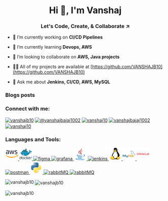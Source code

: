 <!-- <h1 align="center">Hi 👋, I'm Vanshaj</h1>
<h3 align="center">On a journey from 0 to 1 ⇗ </h3>

[![An image of @vanshajb10's Holopin badges, which is a link to view their full Holopin profile](https://holopin.me/vanshajb10)](https://holopin.io/@vanshajb10)

<p align="left"> <img src="https://komarev.com/ghpvc/?username=vanshajb10&label=Profile%20views&color=0e75b6&style=flat" alt="vanshajb10" /> </p>

- 🔭 I’m currently working on **getting my hands dirty on using AI in daily development**

- 🌱 I’m currently learning **AWS**

- 👯 I’m looking to collaborate on **Java projects**

- 👨‍💻 All of my projects are available at [https://github.com/VANSHAJB10](https://github.com/VANSHAJB10)

- 💬 Ask me about **Java, Wordpress**

<h3 align="left">Connect with me:</h3>
<p align="left">
<a href="https://twitter.com/v10027" target="blank"><img align="center" src="https://raw.githubusercontent.com/rahuldkjain/github-profile-readme-generator/master/src/images/icons/Social/twitter.svg" alt="v10027" height="30" width="40" /></a>
<a href="https://linkedin.com/in/vanshaj bajaj" target="blank"><img align="center" src="https://raw.githubusercontent.com/rahuldkjain/github-profile-readme-generator/master/src/images/icons/Social/linked-in-alt.svg" alt="vanshaj bajaj" height="30" width="40" /></a>
<a href="https://www.codechef.com/users/vanshaj10" target="blank"><img align="center" src="https://cdn.jsdelivr.net/npm/simple-icons@3.1.0/icons/codechef.svg" alt="vanshaj10" height="30" width="40" /></a>
<a href="https://www.hackerrank.com/vanshajbajaj1002" target="blank"><img align="center" src="https://raw.githubusercontent.com/rahuldkjain/github-profile-readme-generator/master/src/images/icons/Social/hackerrank.svg" alt="vanshajbajaj1002" height="30" width="40" /></a>
<a href="https://www.leetcode.com/vanshaj10" target="blank"><img align="center" src="https://raw.githubusercontent.com/rahuldkjain/github-profile-readme-generator/master/src/images/icons/Social/leet-code.svg" alt="vanshaj10" height="30" width="40" /></a>
</p>

<h3 align="left">Languages and Tools:</h3>
<p align="left"> 
<a href="https://aws.amazon.com" target="_blank" rel="noreferrer"> <img src="https://raw.githubusercontent.com/devicons/devicon/master/icons/amazonwebservices/amazonwebservices-original-wordmark.svg" alt="aws" width="40" height="40"/> </a> 

<a href="https://www.w3schools.com/cpp/" target="_blank" rel="noreferrer"> <img src="https://raw.githubusercontent.com/devicons/devicon/master/icons/cplusplus/cplusplus-original.svg" alt="cplusplus" width="40" height="40"/> </a> 
<a href="https://www.w3schools.com/css/" target="_blank" rel="noreferrer"> <img src="https://raw.githubusercontent.com/devicons/devicon/master/icons/css3/css3-original-wordmark.svg" alt="css3" width="40" height="40"/> </a> 
<a href="https://www.figma.com/" target="_blank" rel="noreferrer"> <img src="https://www.vectorlogo.zone/logos/figma/figma-icon.svg" alt="figma" width="40" height="40"/> </a> 
<a href="https://www.w3.org/html/" target="_blank" rel="noreferrer"> <img src="https://raw.githubusercontent.com/devicons/devicon/master/icons/html5/html5-original-wordmark.svg" alt="html5" width="40" height="40"/> </a> 
<a href="https://www.java.com" target="_blank" rel="noreferrer"> <img src="https://raw.githubusercontent.com/devicons/devicon/master/icons/java/java-original.svg" alt="java" width="40" height="40"/> </a>  
<a href="https://www.mysql.com/" target="_blank" rel="noreferrer"> <img src="https://raw.githubusercontent.com/devicons/devicon/master/icons/mysql/mysql-original-wordmark.svg" alt="mysql" width="40" height="40"/> </a> 

</p>

<p align="left"> <a href="https://www.credly.com/badges/26dc2502-ccc8-4e93-94ab-6d9d90f5c58a/public_url" target="_blank" rel="noreferrer"> <img src="https://images.credly.com/size/220x220/images/73e4a58b-a8ef-41a3-a7db-9183dd269882/image.png" alt="aws" width="100" height="100"/> </a>
</p>
-->

<h1 align="center">Hi 👋, I'm Vanshaj</h1>
<h3 align="center"> Let's Code, Create, & Collaborate ↗ </h3>

<!--
<p align="left"> <a href="https://github.com/ryo-ma/github-profile-trophy"><img src="https://github-profile-trophy.vercel.app/?username=vanshajb10" alt="vanshajb10" /></a> </p>
-->

- 🔭 I’m currently working on **CI/CD Pipelines**

- 🌱 I’m currently learning **Devops, AWS**

- 👯 I’m looking to collaborate on **AWS, Java projects**

- 👨‍💻 All of my projects are available at [https://github.com/VANSHAJB10](https://github.com/VANSHAJB10)

- 💬 Ask me about **Jenkins, CI/CD, AWS, MySQL**

### Blogs posts
<!-- BLOG-POST-LIST:START -->
<!-- BLOG-POST-LIST:END -->

<h3 align="left">Connect with me:</h3>
<p align="left">
<a href="https://linkedin.com/in/vanshajb10" target="blank"><img align="center" src="https://raw.githubusercontent.com/rahuldkjain/github-profile-readme-generator/master/src/images/icons/Social/linked-in-alt.svg" alt="vanshajb10" height="30" width="40" /></a>
<a href="https://medium.com/@vanshajbajaj1002" target="blank"><img align="center" src="https://raw.githubusercontent.com/rahuldkjain/github-profile-readme-generator/master/src/images/icons/Social/medium.svg" alt="@vanshajbajaj1002" height="30" width="40" /></a>
<a href="https://www.codechef.com/users/vanshaj10" target="blank"><img align="center" src="https://cdn.jsdelivr.net/npm/simple-icons@3.1.0/icons/codechef.svg" alt="vanshaj10" height="30" width="40" /></a>
<a href="https://www.hackerrank.com/vanshajbajaj1002" target="blank"><img align="center" src="https://raw.githubusercontent.com/rahuldkjain/github-profile-readme-generator/master/src/images/icons/Social/hackerrank.svg" alt="vanshajbajaj1002" height="30" width="40" /></a>
<a href="https://www.leetcode.com/vanshaj10" target="blank"><img align="center" src="https://raw.githubusercontent.com/rahuldkjain/github-profile-readme-generator/master/src/images/icons/Social/leet-code.svg" alt="vanshaj10" height="30" width="40" /></a>
</p>

<h3 align="left">Languages and Tools:</h3>
<p align="left"> 
  <a href="https://aws.amazon.com" target="_blank" rel="noreferrer"> <img src="https://raw.githubusercontent.com/devicons/devicon/master/icons/amazonwebservices/amazonwebservices-original-wordmark.svg" alt="aws" width="40" height="40"/> </a> 
  <a href="https://www.docker.com/" target="_blank" rel="noreferrer"> <img src="https://raw.githubusercontent.com/devicons/devicon/master/icons/docker/docker-original-wordmark.svg" alt="docker" width="40" height="40"/> </a> 
  <a href="https://www.figma.com/" target="_blank" rel="noreferrer"> <img src="https://www.vectorlogo.zone/logos/figma/figma-icon.svg" alt="figma" width="40" height="40"/> </a> <a href="https://grafana.com" target="_blank" rel="noreferrer"> <img src="https://www.vectorlogo.zone/logos/grafana/grafana-icon.svg" alt="grafana" width="40" height="40"/> </a> 
  <a href="https://www.java.com" target="_blank" rel="noreferrer"> <img src="https://raw.githubusercontent.com/devicons/devicon/master/icons/java/java-original.svg" alt="java" width="40" height="40"/> </a> <a href="https://www.jenkins.io" target="_blank" rel="noreferrer"> <img src="https://www.vectorlogo.zone/logos/jenkins/jenkins-icon.svg" alt="jenkins" width="40" height="40"/> </a> <a href="https://www.linux.org/" target="_blank" rel="noreferrer"> <img src="https://raw.githubusercontent.com/devicons/devicon/master/icons/linux/linux-original.svg" alt="linux" width="40" height="40"/> </a> <a href="https://www.mysql.com/" target="_blank" rel="noreferrer"> <img src="https://raw.githubusercontent.com/devicons/devicon/master/icons/mysql/mysql-original-wordmark.svg" alt="mysql" width="40" height="40"/> </a> <a href="https://www.oracle.com/" target="_blank" rel="noreferrer"> <img src="https://raw.githubusercontent.com/devicons/devicon/master/icons/oracle/oracle-original.svg" alt="oracle" width="40" height="40"/> </a> <a href="https://postman.com" target="_blank" rel="noreferrer"> <img src="https://www.vectorlogo.zone/logos/getpostman/getpostman-icon.svg" alt="postman" width="40" height="40"/> </a> 
  <a href="https://www.python.org" target="_blank" rel="noreferrer"> <img src="https://raw.githubusercontent.com/devicons/devicon/master/icons/python/python-original.svg" alt="python" width="40" height="40"/> </a> 
  <a href="https://www.rabbitmq.com" target="_blank" rel="noreferrer"> <img src="https://www.vectorlogo.zone/logos/rabbitmq/rabbitmq-icon.svg" alt="rabbitMQ" width="40" height="40"/> </a> 
  
  <a href="https://www.rabbitmq.com" target="_blank" rel="noreferrer"> 
    <img src="https://d4.alternativeto.net/nGX1k5M1F7_BASH7ZVk5p8QXEnLguvRqkbaGYJMCUF4/rs:fit:280:280:0/g:ce:0:0/exar:1/YWJzOi8vZGlzdC9pY29ucy9hd3MtY2xvdWR3YXRjaF8yMjEyNzMucG5n.png" alt="rabbitMQ" width="40" height="40"/>
  </a>
  
</p>

<p><img align="left" src="https://github-readme-stats.vercel.app/api/top-langs?username=vanshajb10&show_icons=true&locale=en&layout=compact" alt="vanshajb10" /></p>

<p>&nbsp;<img align="center" src="https://github-readme-stats.vercel.app/api?username=vanshajb10&show_icons=true&locale=en" alt="vanshajb10" /></p>

<p><img align="center" src="https://github-readme-streak-stats.herokuapp.com/?user=vanshajb10&" alt="vanshajb10" /></p>

